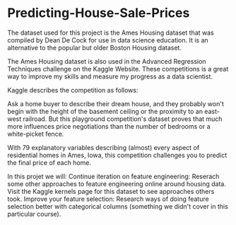 # Predicting-House-Sale-Prices
The dataset used for this project is the Ames Housing dataset that was compiled by Dean De Cock for use in data science education. It is an alternative to the popular but older Boston Housing dataset.

The Ames Housing dataset is also used in the Advanced Regression Techniques challenge on the Kaggle Website. These competitions is a great way to improve my skills and measure my progress as a data scientist.

Kaggle describes the competition as follows:

Ask a home buyer to describe their dream house, and they probably won't begin with the height of the basement ceiling or the proximity to an east-west railroad. But this playground competition's dataset proves that much more influences price negotiations than the number of bedrooms or a white-picket fence.

With 79 explanatory variables describing (almost) every aspect of residential homes in Ames, Iowa, this competition challenges you to predict the final price of each home.

In this projet we will:
Continue iteration on feature engineering:
Reserach some other approaches to feature engineering online around housing data.
Visit the Kaggle kernels page for this dataset to see approaches others took.
Improve your feature selection:
Research ways of doing feature selection better with categorical columns (something we didn't cover in this particular course).
